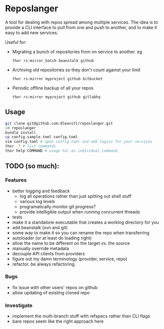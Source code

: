 
# Reposlanger

A tool for dealing with repos spread among multiple services. The idea is to provide a CLI interface to pull from one and push to another, and to make it easy to add new services.

Useful for:

- Migrating a bunch of repositories from on service to another. eg

  `thor rs:mirror_batch beanstalk github`

- Archiving old repositories so they don't count against your limit

  `thor rs:mirror myproject github bitbucket`

- Periodic offline backup of all your repos

  `thor rs:mirror myproject github gitlabhq`

## Usage

```bash
git clone git@github.com:dleavitt/reposlanger.git
cd reposlanger
bundle install
cp config.sample.toml config.toml
vim config.toml # open config.toml and add logins for your services
thor -T # list commands
thor help COMMAND # usage for an individual command
```

## TODO (so much):

### Features

- better logging and feedback
  - log all operations rather than just spitting out shell stuff
  - various log levels
  - programatically monitor git progress?
  - provide intelligible output when running concurrent threads
- tests
- make it a standalone executable that creates a working directory for you
- add beanstalk (svn and git)
- some way to make it so you can rename the repo when transferring
- autoloader (or at least do loading right)
- allow the name to be different on the target vs. the source
- manually override metadata
- decouple API clients from providers
- figure out my damn terminology (provider, service, repo)
- refactor. be always refactoring.

### Bugs

- fix issue with other users' repos on github
- allow updating of existing cloned repo

### Investigate

- implement the multi-branch stuff with refspecs rather than CLI flags
- bare repos seem like the right approach here